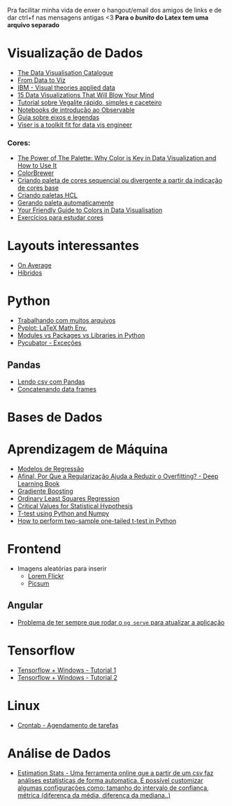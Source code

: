 Pra facilitar minha vida de enxer o hangout/email dos amigos de links e de dar ctrl+f nas mensagens antigas <3
**Para o _bunito_ do Latex tem uma arquivo separado**

# Visualização de Dados
- [The Data Visualisation Catalogue](https://datavizcatalogue.com/search.html)
- [From Data to Viz](https://www.data-to-viz.com/)
- [IBM - Visual theories applied data](https://www.ibm.com/design/v1/language/experience/data-visualization/visualization/)
- [15 Data Visualizations That Will Blow Your Mind](https://blog.udacity.com/2015/01/15-data-visualizations-will-blow-mind.html)
- [Tutorial sobre Vegalite rápido, simples e caceteiro](https://vega.github.io/vega-lite/tutorials/getting_started.html)
- [Notebooks de introdução ao Observable](https://beta.observablehq.com/collection/@observablehq/introduction)
- [Guia sobre eixos e legendas](https://beta.observablehq.com/@jheer/a-guide-to-guides-axes-legends-in-vega)
- [Viser is a toolkit fit for data vis engineer](https://viserjs.github.io/demoHome.html)

### Cores:
- [The Power of The Palette: Why Color is Key in Data Visualization and How to Use It](https://theblog.adobe.com/the-power-of-the-palette-why-color-is-key-in-data-visualization-and-how-to-use-it/)
- [ColorBrewer](http://colorbrewer2.org/#type=sequential&scheme=BuGn&n=3)
- [Criando paleta de cores sequencial ou divergente a partir da indicação de cores base](http://gka.github.io/palettes/#colors=lightyellow,orange,deeppink,darkred|steps=7|bez=1|coL=1)
- [Criando paletas HCL](http://tristen.ca/hcl-picker/#/hlc/6/1/15534C/E2E062)
- [Gerando paleta automaticamente](https://coolors.co/app)
- [Your Friendly Guide to Colors in Data Visualisation](https://lisacharlotterost.github.io/2016/04/22/Colors-for-DataVis/)
- [Exercícios para estudar cores](https://color.method.ac/)

# Layouts interessantes
- [On Average](https://99percentinvisible.org/episode/on-average/)
- [Híbridos](https://hibridos.cc/en/rituals/)

# Python
- [Trabalhando com muitos arquivos](http://jonathansoma.com/lede/foundations-2017/classes/working-with-many-files/class/)
- [Pyplot: LaTeX Math Env.](https://stackoverflow.com/questions/27474322/why-i-get-error-while-trying-to-use-latex-in-plots-label)
- [Modules vs Packages vs Libraries in Python](https://knowpapa.com/modpaclib-py/)
- [Pycubator - Exceções](http://df.python.org.br/pycubator/07-exceptions.html#/1)

## Pandas 
- [Lendo csv com Pandas](https://medium.com/@kadek/elegantly-reading-multiple-csvs-into-pandas-e1a76843b688)
- [Concatenando data frames](https://gist.github.com/abladon/72c4eb17546a3c195978)

# Bases de Dados

# Aprendizagem de Máquina
- [Modelos de Regressão](https://scholarsarchive.byu.edu/facpub/2322/)
- [Afinal, Por Que a Regularização Ajuda a Reduzir o Overfitting? - Deep Learning Book](http://deeplearningbook.com.br/afinal-por-que-a-regularizacao-ajuda-a-reduzir-o-overfitting/)
- [Gradiente Boosting](https://explained.ai/gradient-boosting/index.html)
- [Ordinary Least Squares Regression](http://setosa.io/ev/ordinary-least-squares-regression/)
- [Critical Values for Statistical Hypothesis](https://machinelearningmastery.com/critical-values-for-statistical-hypothesis-testing/)
- [T-test using Python and Numpy](https://towardsdatascience.com/inferential-statistics-series-t-test-using-numpy-2718f8f9bf2f)
- [How to perform two-sample one-tailed t-test in Python](http://evafengeva.blogspot.com/2017/09/how-to-interpret-results-of-two-sample.html)

# Frontend
- Imagens aleatórias para inserir
  - [Lorem Flickr](https://loremflickr.com/)
  - [Picsum](https://picsum.photos/)
## Angular
- [Problema de ter sempre que rodar o `ng serve` para atualizar a aplicação](https://github.com/guard/listen/wiki/Increasing-the-amount-of-inotify-watchers)
  
# Tensorflow
- [Tensorflow + Windows - Tutorial 1](https://wesinalves.github.io/tensorflow/2018/09/13/instalacao-windows.html)
- [Tensorflow + Windows - Tutorial 2](https://stackabuse.com/installing-tensorflow-on-windows/)

# Linux
- [Crontab - Agendamento de tarefas](http://www.vitorbritto.com.br/blog/agendando-tarefas-com-crontab/)

# Análise de Dados
- [Estimation Stats - Uma ferramenta online que a partir de um csv faz análises estatísticas de forma automatica. É possível customizar algumas configurações como: tamanho do intervalo de confiança, métrica (diferença da média, diferença da mediana..) ](https://www.estimationstats.com/#/)
